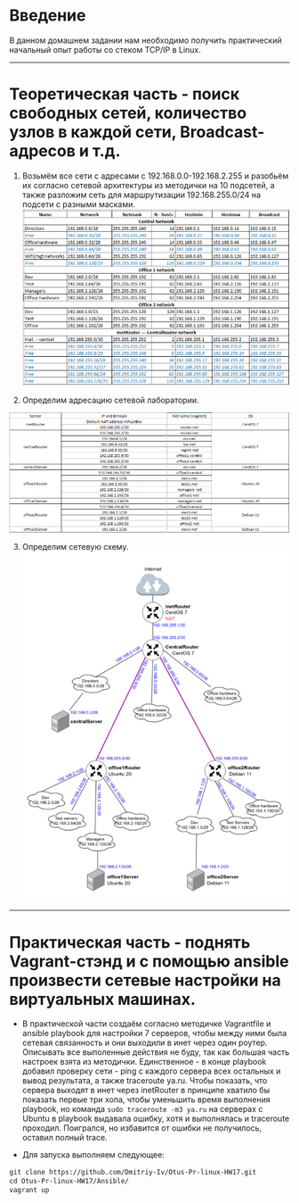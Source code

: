 # **Введение**

В данном домашнем задании нам необходимо получить практический начальный опыт работы со стеком TCP/IP в Linux.

---

# Теоретическая часть - поиск свободных сетей, количество узлов в каждой сети, Broadcast-адресов и т.д.
1. Возьмём все сети с адресами с 192.168.0.0-192.168.2.255 и разобьём их согласно сетевой архитектуры из методички на 10 подсетей, а также разложим сеть для маршрутизации 192.168.255.0/24 на подсети с разными масками.
![alt text](/screenshots/hw17-1.PNG?raw=true "Screenshot1")  

2. Определим адресацию сетевой лаборатории.

![alt text](/screenshots/hw17-2.PNG?raw=true "Screenshot2")

3. Определим сетевую схему.
![alt text](/screenshots/hw17-3.PNG?raw=true "Screenshot3")

---

# Практическая часть - поднять Vagrant-стэнд и с помощью ansible произвести сетевые настройки на виртуальных машинах. 

- В практической части создаём согласно методичке Vagrantfile и ansible playbook для настройки 7 серверов, чтобы между ними была сетевая связанность и они выходили в инет через один роутер. Описывать все выполенные действия не буду, так как большая часть настроек взята из методички. Единственное - в конце playbook добавил проверку сети - ping с каждого сервера всех остальных и вывод результата, а также traceroute ya.ru. Чтобы показать, что сервера выходят в инет через inetRouter в принципе хватило бы показать первые три хопа, чтобы уменьшить время выполнения playbook, но команда `sudo traceroute -m3 ya.ru` на серверах c Ubuntu в playbook выдавала ошибку, хотя и выполнялась и traceroute проходил. Поигрался, но избавится от ошибки не получилось, оставил полный trace. 

- Для запуска выполняем следующее:
```
git clone https://github.com/Dmitriy-Iv/Otus-Pr-linux-HW17.git
cd Otus-Pr-linux-HW17/Ansible/
vagrant up
```